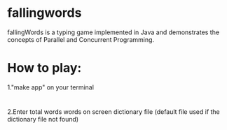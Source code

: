 # fallingwords
fallingWords is a typing game implemented in Java and demonstrates the concepts of Parallel and Concurrent Programming.
# How to play:
1."make app" on your terminal 
#
2.Enter total words words on screen dictionary file (default file used if the dictionary file not found)
